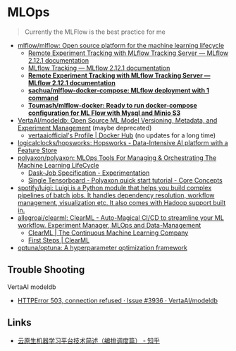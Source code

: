 # MLOps

> Currently the MLFlow is the best practice for me

* [mlflow/mlflow: Open source platform for the machine learning lifecycle](https://github.com/mlflow/mlflow)
  * [Remote Experiment Tracking with MLflow Tracking Server — MLflow 2.12.1 documentation](https://mlflow.org/docs/latest/tracking/tutorials/remote-server.html)
  * [MLflow Tracking — MLflow 2.12.1 documentation](https://mlflow.org/docs/latest/tracking.html#tracking-server)
  * [**Remote Experiment Tracking with MLflow Tracking Server — MLflow 2.12.1 documentation**](https://mlflow.org/docs/latest/tracking/tutorials/remote-server.html#create-compose-yaml)
  * [**sachua/mlflow-docker-compose: MLflow deployment with 1 command**](https://github.com/sachua/mlflow-docker-compose)
  * [**Toumash/mlflow-docker: Ready to run docker-compose configuration for ML Flow with Mysql and Minio S3**](https://github.com/Toumash/mlflow-docker)
* [VertaAI/modeldb: Open Source ML Model Versioning, Metadata, and Experiment Management](https://github.com/VertaAI/modeldb) (maybe deprecated)
  * [vertaaiofficial's Profile | Docker Hub](https://hub.docker.com/u/vertaaiofficial) (no updates for a long time)
* [logicalclocks/hopsworks: Hopsworks - Data-Intensive AI platform with a Feature Store](https://github.com/logicalclocks/hopsworks)
* [polyaxon/polyaxon: MLOps Tools For Managing & Orchestrating The Machine Learning LifeCycle](https://github.com/polyaxon/polyaxon)
  * [Dask-Job Specification - Experimentation](https://polyaxon.com/docs/experimentation/distributed/dask-jobs/)
  * [Single Tensorboard - Polyaxon quick start tutorial - Core Concepts](https://polyaxon.com/docs/intro/tensorboard/single-tensorboard/)
* [spotify/luigi: Luigi is a Python module that helps you build complex pipelines of batch jobs. It handles dependency resolution, workflow management, visualization etc. It also comes with Hadoop support built in.](https://github.com/spotify/luigi)
* [allegroai/clearml: ClearML - Auto-Magical CI/CD to streamline your ML workflow. Experiment Manager, MLOps and Data-Management](https://github.com/allegroai/clearml)
  * [ClearML | The Continuous Machine Learning Company](https://clear.ml/)
  * [First Steps | ClearML](https://clear.ml/docs/latest/docs/getting_started/mlops/mlops_first_steps/)
* [optuna/optuna: A hyperparameter optimization framework](https://github.com/optuna/optuna)

## Trouble Shooting

VertaAI modeldb

* [HTTPError 503, connection refused · Issue #3936 · VertaAI/modeldb](https://github.com/VertaAI/modeldb/issues/3936)

## Links

* [云原生机器学习平台技术简述（编排调度篇） - 知乎](https://zhuanlan.zhihu.com/p/544877743?utm_id=0)
